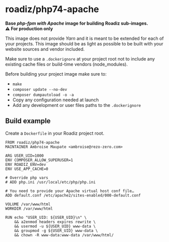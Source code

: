 # roadiz/php74-apache
**Base *php-fpm with Apache* image for building Roadiz sub-images.**    
**⚠️ For production only**

This image does not provide *Yarn* and it is meant
to be extended for each of your projects. This image should be as light as possible
to be built with your website sources and vendor included.

Make sure to use a `.dockerignore` at your project root not to include any existing
cache files or build-time vendors (node_modules).

Before building your project image make sure to:

- `make`
- `composer update --no-dev`
- `composer dumpautoload -o -a`
- Copy any configuration needed at launch
- Add any development or user files paths to the `.dockerignore`

## Build example

Create a `Dockerfile` in your Roadiz project root.

```
FROM roadiz/php74-apache
MAINTAINER Ambroise Maupate <ambroise@rezo-zero.com>

ARG USER_UID=1000
ENV COMPOSER_ALLOW_SUPERUSER=1
ENV ROADIZ_ENV=dev
ENV USE_APP_CACHE=0

# Override php vars
# ADD php.ini /usr/local/etc/php/php.ini

# You need to provide your Apache virtual host conf file…
ADD default.conf /etc/apache2/sites-enabled/000-default.conf

VOLUME /var/www/html
WORKDIR /var/www/html

RUN echo "USER_UID: ${USER_UID}\n" \
    && a2enmod headers expires rewrite \
    && usermod -u ${USER_UID} www-data \
    && groupmod -g ${USER_UID} www-data \
    && chown -R www-data:www-data /var/www/html/
```


